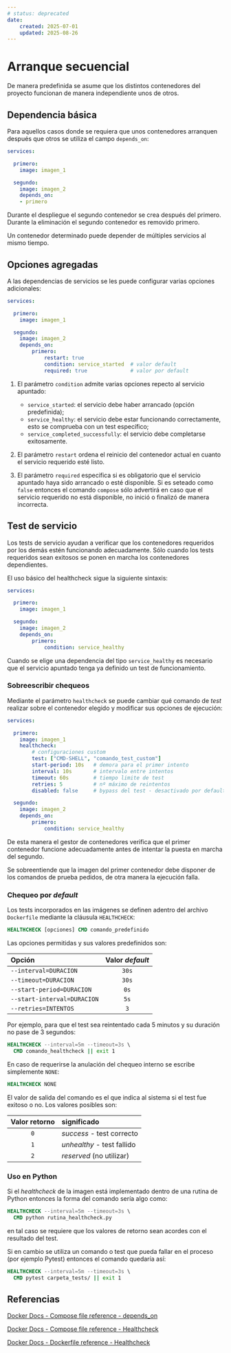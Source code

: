 ```yaml
---
# status: deprecated
date:
    created: 2025-07-01
    updated: 2025-08-26
---
```


# Arranque secuencial

De manera predefinida
se asume que los distintos contenedores del proyecto
funcionan de manera independiente unos de otros.


## Dependencia básica


Para aquellos casos donde se requiera
que unos contenedores arranquen después que otros
se utiliza el campo
`depends_on`:


```yaml title="compose.yml - dependencia (simple)"
services:

  primero:
    image: imagen_1

  segundo:
    image: imagen_2
    depends_on: 
    - primero
```

Durante el despliegue el segundo contenedor se crea después del primero.
Durante la eliminación el segundo contenedor es removido primero.

Un contenedor determinado puede depender 
de múltiples servicios al mismo tiempo.


## Opciones agregadas

A las dependencias de servicios
se les puede configurar varias opciones adicionales:

```yaml title="compose.yml - dependencia (avanzado)"
services:

  primero:
    image: imagen_1

  segundo:
    image: imagen_2
    depends_on: 
        primero:
            restart: true
            condition: service_started  # valor default
            required: true              # valor por default
```

1. El parámetro `condition` admite varias opciones
repecto al servicio apuntado:

    - `service_started`: el servicio debe haber arrancado
    (opción predefinida);
    - `service_healthy`: el servicio debe estar funcionando correctamente, esto se comprueba con un test específico;
    - `service_completed_successfully`: el servicio debe completarse exitosamente.

2. El parámetro `restart` ordena el reinicio del contenedor actual
en cuanto el servicio requerido esté listo.

3. El parámetro `required` especifica si es obligatorio
que el servicio apuntado haya sido arrancado o esté disponible.
Si es seteado como `false` entonces 
el comando `compose` sólo advertirá en caso
que el servicio requerido no está disponible,
no inició o finalizó de manera incorrecta.



## Test de servicio

Los tests de servicio ayudan
a verificar que los contenedores
requeridos por los demás estén funcionando adecuadamente.
Sólo cuando los tests requeridos sean exitosos
se ponen en marcha los contenedores dependientes.

El uso básico del healthcheck
sigue la siguiente sintaxis:

```yaml title="compose.yml - con healthcheck (default)"
services:

  primero:
    image: imagen_1

  segundo:
    image: imagen_2
    depends_on: 
        primero:
            condition: service_healthy  
```

Cuando se elige una dependencia del tipo `service_healthy`
es necesario que el servicio apuntado 
tenga ya definido un test de funcionamiento.


### Sobreescribir chequeos

Mediante el parámetro `healthcheck`
se puede cambiar
qué comando de *test* realizar
sobre el contenedor elegido
y modificar sus opciones de ejecución:

```yaml title="compose.yml - con healthcheck (custom)"
services:

  primero:
    image: imagen_1         
    healthcheck:
        # configuraciones custom
        test: ["CMD-SHELL", "comando_test_custom"]
        start-period: 10s   # demora para el primer intento
        interval: 10s       # intervalo entre intentos
        timeout: 60s        # tiempo limite de test
        retries: 5          # nº máximo de reintentos  
        disabled: false     # bypass del test - desactivado por default

  segundo:
    image: imagen_2
    depends_on: 
        primero:
            condition: service_healthy  
```

De esta manera el gestor de contenedores verifica
que el primer contenedor funcione adecuadamente
antes de intentar la puesta en marcha del segundo.

Se sobreentiende que la imagen del primer contenedor
debe disponer de los comandos de prueba pedidos,
de otra manera la ejecución falla.


### Chequeo por *default*

Los tests incorporados en las imágenes
se definen adentro del archivo `Dockerfile`
mediante la cláusula `HEALTHCHECK`:

```dockerfile title="Dockerfile - definir healthcheck"
HEALTHCHECK [opciones] CMD comando_predefinido
```

Las opciones permitidas y sus valores predefinidos son: 

| Opción | Valor *default* |
|:---|:---:|
| `--interval=DURACION` |  `30s` |
| `--timeout=DURACION`  |  `30s` |
| `--start-period=DURACION`   | `0s` |
| `--start-interval=DURACION` | `5s` |
| `--retries=INTENTOS` | `3` |


Por ejemplo, 
para que el test sea reintentado cada 5 minutos
y su duración no pase de 3 segundos:

```dockerfile title="Dockerfile - definir healthcheck (ejemplo)"
HEALTHCHECK --interval=5m --timeout=3s \
  CMD comando_healthcheck || exit 1
```

En caso de requerirse la anulación del chequeo interno
se escribe simplemente `NONE`:

```dockerfile title="Dockerfile - healthcheck bypasseado"
HEALTHCHECK NONE
```

El valor de salida del comando es el que indica al sistema
si el test fue exitoso o no.
Los valores posibles son:


|Valor retorno| significado|
|:---:|:---|
|`0`| *success* - test correcto |
|`1`| *unhealthy* - test fallido |
|`2`| *reserved*  (no utilizar) | 


### Uso en Python

Si el *healthcheck* de la imagen
está implementado dentro de una rutina de Python
entonces la forma del comando sería algo como:

```dockerfile title="Dockerfile - healthcheck en Python"
HEALTHCHECK --interval=5m --timeout=3s \
  CMD python rutina_healthcheck.py
```

en tal caso se requiere
que los valores de retorno
sean acordes con el resultado del test.

Si en cambio se utiliza un comando o test
que pueda fallar en el proceso
(por ejemplo Pytest)
entonces el comando quedaría así:

```dockerfile title="Dockerfile - healthcheck (otros comandos)"
HEALTHCHECK --interval=5m --timeout=3s \
  CMD pytest carpeta_tests/ || exit 1
```




## Referencias


[Docker Docs - Compose file reference - depends_on](https://docs.docker.com/reference/compose-file/services/#depends_on)


[Docker Docs - Compose file reference - Healthcheck](https://docs.docker.com/reference/compose-file/services/#healthcheck)

[Docker Docs - Dockerfile reference - Healthcheck](https://docs.docker.com/reference/dockerfile/#healthcheck)